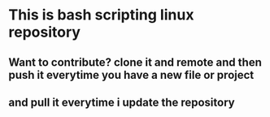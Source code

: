 # This is bash scripting linux repository
## Want to contribute? clone it and remote and then push it everytime you have a new file or project
## and pull it everytime i update the repository

